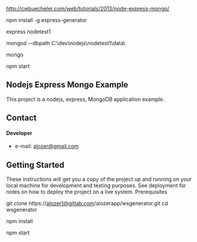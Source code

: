 http://cwbuecheler.com/web/tutorials/2013/node-express-mongo/

npm install -g express-generator

express nodetest1


mongod --dbpath C:\dev\nodejs\nodetest1\data\

mongo

npm start



## Nodejs Express Mongo Example

This project is a nodejs, express, MongoDB application example. 

## Contact
#### Developer
* e-mail: alozer@gmail.com



## Getting Started

These instructions will get you a copy of the project up and running on your local machine for development and testing purposes. See deployment for notes on how to deploy the project on a live system.
Prerequisites

git clone https://alozer1@gitlab.com/alozerapp/wsgenerator.git
cd wsgenerator

npm install

npm start